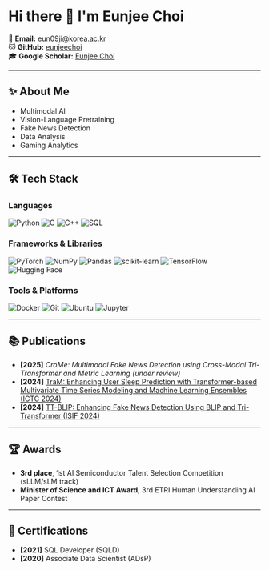 # Hi there 👋 I'm Eunjee Choi

📧 **Email:** eun09ji@korea.ac.kr  
🐱 **GitHub:** [eunjeechoi](https://github.com/eunjeechoi)  
🎓 **Google Scholar:** [Eunjee Choi](https://scholar.google.com/citations?user=YLQ9iDMAAAAJ&hl=ko)

---

## ✨ About Me
- Multimodal AI
- Vision-Language Pretraining
- Fake News Detection
- Data Analysis
- Gaming Analytics

---

## 🛠 Tech Stack

### Languages
![Python](https://img.shields.io/badge/Python-3776AB?style=for-the-badge&logo=python&logoColor=white)
![C](https://img.shields.io/badge/C-00599C?style=for-the-badge&logo=c&logoColor=white)
![C++](https://img.shields.io/badge/C++-00599C?style=for-the-badge&logo=cplusplus&logoColor=white)
![SQL](https://img.shields.io/badge/SQL-4479A1?style=for-the-badge&logo=postgresql&logoColor=white)

### Frameworks & Libraries
![PyTorch](https://img.shields.io/badge/PyTorch-EE4C2C?style=for-the-badge&logo=pytorch&logoColor=white)
![NumPy](https://img.shields.io/badge/NumPy-013243?style=for-the-badge&logo=numpy&logoColor=white)
![Pandas](https://img.shields.io/badge/Pandas-150458?style=for-the-badge&logo=pandas&logoColor=white)
![scikit-learn](https://img.shields.io/badge/scikit--learn-F7931E?style=for-the-badge&logo=scikitlearn&logoColor=white)
![TensorFlow](https://img.shields.io/badge/TensorFlow-FF6F00?style=for-the-badge&logo=tensorflow&logoColor=white)
![Hugging Face](https://img.shields.io/badge/HuggingFace-FFD21F?style=for-the-badge&logo=huggingface&logoColor=black)


### Tools & Platforms
![Docker](https://img.shields.io/badge/Docker-2496ED?style=for-the-badge&logo=docker&logoColor=white)
![Git](https://img.shields.io/badge/Git-F05032?style=for-the-badge&logo=git&logoColor=white)
![Ubuntu](https://img.shields.io/badge/Ubuntu-E95420?style=for-the-badge&logo=ubuntu&logoColor=white)
![Jupyter](https://img.shields.io/badge/Jupyter-F37626?style=for-the-badge&logo=jupyter&logoColor=white)

---

## 📚 Publications

- **[2025]** _CroMe: Multimodal Fake News Detection using Cross-Modal Tri-Transformer and Metric Learning_ *(under review)*
- **[2024]** [TraM: Enhancing User Sleep Prediction with Transformer-based Multivariate Time Series Modeling and Machine Learning Ensembles (ICTC 2024)](https://ieeexplore.ieee.org/abstract/document/10827790)
- **[2024]** [TT-BLIP: Enhancing Fake News Detection Using BLIP and Tri-Transformer (ISIF 2024)](https://ieeexplore.ieee.org/document/10706486)

---

## 🏆 Awards

- **3rd place**, 1st AI Semiconductor Talent Selection Competition (sLLM/sLM track)
- **Minister of Science and ICT Award**, 3rd ETRI Human Understanding AI Paper Contest

---

## 📜 Certifications

- **[2021]** SQL Developer (SQLD)
- **[2020]** Associate Data Scientist (ADsP)
